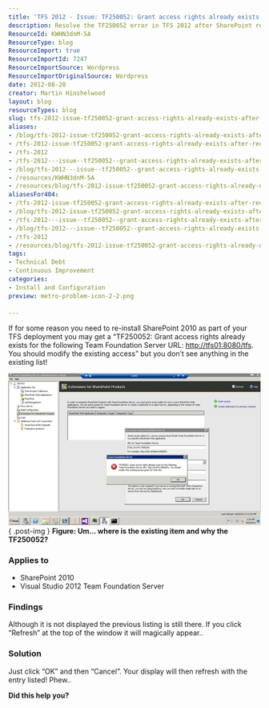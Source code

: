 ```yaml
---
title: 'TFS 2012 - Issue: TF250052: Grant access rights already exists after reconfigure of SharePoint'
description: Resolve the TF250052 error in TFS 2012 after SharePoint reconfiguration. Discover the simple refresh solution to access rights issues. Get help now!
ResourceId: KWHN3dnM-5A
ResourceType: blog
ResourceImport: true
ResourceImportId: 7247
ResourceImportSource: Wordpress
ResourceImportOriginalSource: Wordpress
date: 2012-08-20
creator: Martin Hinshelwood
layout: blog
resourceTypes: blog
slug: tfs-2012-issue-tf250052-grant-access-rights-already-exists-after-reconfigure-of-sharepoint
aliases:
- /blog/tfs-2012-issue-tf250052-grant-access-rights-already-exists-after-reconfigure-of-sharepoint
- /tfs-2012-issue-tf250052-grant-access-rights-already-exists-after-reconfigure-of-sharepoint
- /tfs-2012
- /tfs-2012---issue--tf250052--grant-access-rights-already-exists-after-reconfigure-of-sharepoint
- /blog/tfs-2012---issue--tf250052--grant-access-rights-already-exists-after-reconfigure-of-sharepoint
- /resources/KWHN3dnM-5A
- /resources/blog/tfs-2012-issue-tf250052-grant-access-rights-already-exists-after-reconfigure-of-sharepoint
aliasesFor404:
- /tfs-2012-issue-tf250052-grant-access-rights-already-exists-after-reconfigure-of-sharepoint
- /blog/tfs-2012-issue-tf250052-grant-access-rights-already-exists-after-reconfigure-of-sharepoint
- /tfs-2012---issue--tf250052--grant-access-rights-already-exists-after-reconfigure-of-sharepoint
- /blog/tfs-2012---issue--tf250052--grant-access-rights-already-exists-after-reconfigure-of-sharepoint
- /tfs-2012
- /resources/blog/tfs-2012-issue-tf250052-grant-access-rights-already-exists-after-reconfigure-of-sharepoint
tags:
- Technical Debt
- Continuous Improvement
categories:
- Install and Configuration
preview: metro-problem-icon-2-2.png

---
```

If for some reason you need to re-install SharePoint 2010 as part of your TFS deployment you may get a “TF250052: Grant access rights already exists for the following Team Foundation Server URL: [http://tfs01:8080/tfs](http://tfs01:8080/tfs). You should modify the existing access” but you don’t see anything in the existing list!

[![image](images/image_thumb60-1-1.png "image")](http://blog.hinshelwood.com/files/2012/08/image60.png)  
{ .post-img }
**Figure: Um… where is the existing item and why the TF250052?**

### Applies to

- SharePoint 2010
- Visual Studio 2012 Team Foundation Server

### Findings

Although it is not displayed the previous listing is still there. If you click “Refresh” at the top of the window it will magically appear..

### Solution

Just click “OK” and then “Cancel”. Your display will then refresh with the entry listed! Phew..

**Did this help you?**
